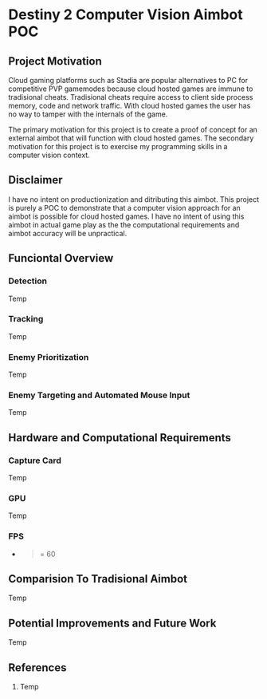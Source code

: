 # Destiny 2 Computer Vision Aimbot POC

## Project Motivation
Cloud gaming platforms such as Stadia are popular alternatives to PC for competitive PVP gamemodes because cloud hosted games are immune to tradisional cheats. Tradisional cheats require access to client side process memory, code and network traffic. With cloud hosted games the user has no way to tamper with the internals of the game. 

The primary motivation for this project is to create a proof of concept for an external aimbot that will function with cloud hosted games. The secondary motivation for this project is to exercise my programming skills in a computer vision context. 

## Disclaimer
I have no intent on productionization and ditributing this aimbot. This project is purely a POC to demonstrate that a computer vision approach for an aimbot is possible for cloud hosted games. I have no intent of using this aimbot in actual game play as the the computational requirements and aimbot accuracy will be unpractical. 


## Funciontal Overview

### Detection
Temp

### Tracking
Temp

### Enemy Prioritization
Temp

### Enemy Targeting and Automated Mouse Input
Temp


## Hardware and Computational Requirements

### Capture Card
Temp

### GPU
Temp

### FPS
- >= 60



## Comparision To Tradisional Aimbot
Temp


## Potential Improvements and Future Work
Temp


## References
1. Temp